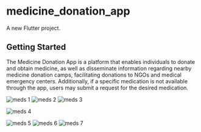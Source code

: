 

# medicine_donation_app

A new Flutter project.

## Getting Started

The Medicine Donation App is a platform that enables individuals to donate and obtain medicine, as well as disseminate information regarding nearby medicine donation camps, facilitating donations to NGOs and medical emergency centers. Additionally, if a specific medication is not available through the app, users may submit a request for the desired medication.


![meds 1](https://github.com/umer-83/medicine_donation_app/assets/100076776/017d6b6a-62c5-429e-912d-2bd8762f13d0)
![meds 2](https://github.com/umer-83/medicine_donation_app/assets/100076776/d21267d4-2635-405b-a8fb-c04c6c410406)
![meds 3](https://github.com/umer-83/medicine_donation_app/assets/100076776/da1d1474-4399-401c-959b-7526078db610)

![meds 4](https://github.com/umer-83/medicine_donation_app/assets/100076776/f6599939-f78c-49ed-b9be-9c7dce1c6a4f)

![meds 5](https://github.com/umer-83/medicine_donation_app/assets/100076776/d79e5709-6c3a-4027-b44d-573f180177c0)
![meds 6](https://github.com/umer-83/medicine_donation_app/assets/100076776/c1b67afd-dc90-49e7-8566-0e68ddfd768b)
![meds 7](https://github.com/umer-83/medicine_donation_app/assets/100076776/bcb5aada-4ead-4991-ae5c-58893022463c)

